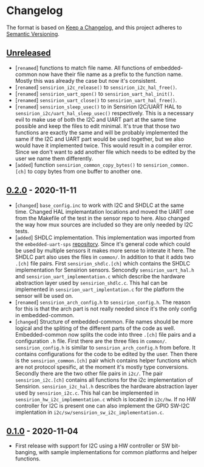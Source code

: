 # Changelog

The format is based on [Keep a Changelog](https://keepachangelog.com/en/1.0.0/),
and this project adheres to [Semantic Versioning](https://semver.org/spec/v2.0.0.html).

## [Unreleased]

 * [`renamed`] functions to match file name. All functions of embedded-common
               now have their file name as a prefix to the function name. Mostly
               this was already the case but now it's consistent.
 * [`renamed`] `sensirion_i2c_release()` to `sensirion_i2c_hal_free()`.
 * [`renamed`] `sensirion_uart_open()` to `sensirion_uart_hal_init()`.
 * [`renamed`] `sensirion_uart_close()` to `sensirion_uart_hal_free()`.
 * [`renamed`] `sensirion_sleep_usec()` to in Sensirion I2C/UART HAL to
               `sensirion_i2c/uart_hal_sleep_usec()` respectively. This is a
               necessary evil to make use of both the I2C and UART part at the
               same time possible and keep the files to edit minimal. It's true
               that those two functions are exactly the same and will be probably
               implemented the same if the I2C and UART part would be used together,
               but we also would have it implemented twice. This would result in a
               compiler error. Since we don't want to add another file which needs to
               be edited by the user we name them differently.
 * [`added`]   function `sensirion_common_copy_bytes()` to `sensirion_common.[ch]`
               to copy bytes from one buffer to another one.

## [0.2.0] - 2020-11-11

 * [`changed`] `base_config.inc` to work with I2C and SHDLC at the same time.
               Changed HAL implemantation locations and moved the UART one from
               the Makefile of the test in the sensor repo to here. Also changed
               the way how mux sources are included so they are only needed by I2C
               tests.
 * [`added`]   SHDLC implementation. This implementation was imported from the
               `embedded-uart-sps` [repository][embedded-uart-common]. Since it's
               general code which could be used by multiple sensors it makes more
               sense to interate it here. The SHDLC part also uses the files in
               `common/`. In addition to that it adds two `.[ch]` file pairs.
               First `sensirion_shdlc.[ch]` which contains the SHDLC implementation
               for Sensirion sensors. Sencondly `sensirion_uart_hal.h` and
               `sensirion_uart_implementation.c` which describe the hardware
               abstraction layer used by `sensirion_shdlc.c`.
               This hal can be implemented in `sensirion_uart_implentation.c` for
               the platform the sensor will be used on.
 * [`renamed`] `sensirion_arch_config.h` to `sensirion_config.h`. The reason for
               this is that the arch part is not really needed since it's the only
               config in embedded-common.
 * [`changed`] Structure of embedded-common. File names should be more logical
               and the spliting of the different parts of the code as well.
               Embedded-common now splits the code into three `.[ch]` file pairs
               and a configuration `.h` file.
               First there are the three files in `common/`. `sensirion_config.h`
               is similar to `sensirion_arch_config.h` from before. It contains
               configurations for the code to be edited by the user.
               Then there is the `sensirion_common.[ch]` pair which contains helper
               functions which are not protocol spesific, at the moment it's mostly
               type conversions.
               Secondly there are the two other file pairs in `i2c/`. The pair
               `sensirion_i2c.[ch]` contains all functions for the i2c
               implementation of Sensirion. `sensirion_i2c_hal.h` describes the
               hardware abstraction layer used by `sensirion_i2c.c`. This hal can
               be implemented in `sensirion_hw_i2c_implementation.c` which is
               located in `i2c/hw`. If no HW controller for I2C is present one can
               also implement the GPIO SW-I2C implentation in
               `i2c/sw/sensirion_sw_i2c_implementation.c`.


## [0.1.0] - 2020-11-04

 * First release with support for I2C using a HW controller or SW bit-banging, 
   with sample implementations for common platforms and helper functions.

[Unreleased]: https://github.com/Sensirion/embedded-common/compare/0.2.0...master
[0.2.0]: https://github.com/Sensirion/embedded-common/compare/0.1.0...0.2.0
[0.1.0]: https://github.com/Sensirion/embedded-common/releases/tag/0.1.0
[embedded-uart-common]: https://github.com/Sensirion/embedded-uart-sps/tree/f31d181/embedded-uart-common

